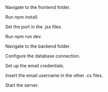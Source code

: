 Navigate to the frontend folder.

Run npm install.

Set the port in the .jsx files.

Run npm run dev.

Navigate to the backend folder.

Configure the database connection.

Set up the email credentials.

Insert the email username in the other .cs files.

Start the server.
